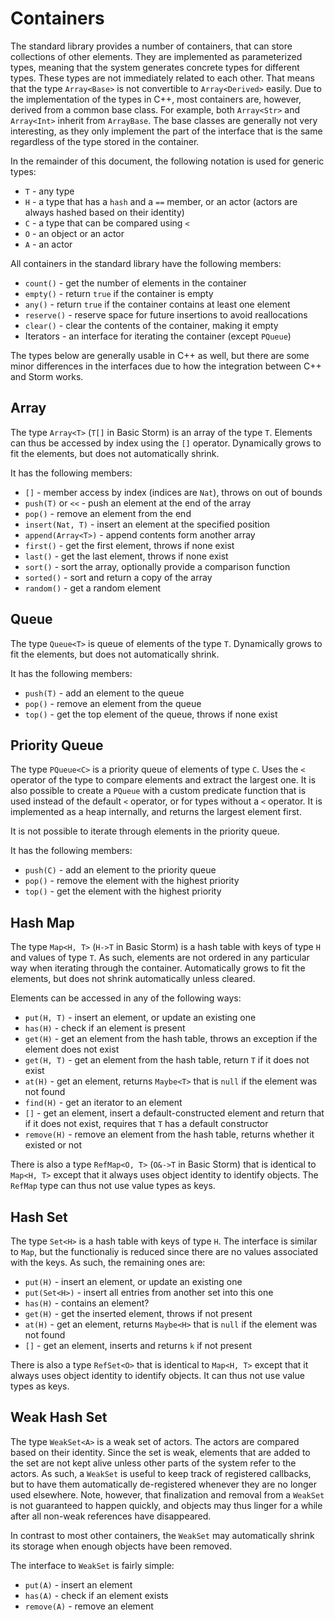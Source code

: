 Containers
==========

The standard library provides a number of containers, that can store collections of other elements.
They are implemented as parameterized types, meaning that the system generates concrete types for
different types. These types are not immediately related to each other. That means that the type
`Array<Base>` is not convertible to `Array<Derived>` easily. Due to the implementation of the types
in C++, most containers are, however, derived from a common base class. For example, both
`Array<Str>` and `Array<Int>` inherit from `ArrayBase`. The base classes are generally not very
interesting, as they only implement the part of the interface that is the same regardless of the
type stored in the container.

In the remainder of this document, the following notation is used for generic types:

- `T` - any type
- `H` - a type that has a `hash` and a `==` member, or an actor (actors are always hashed based on their identity)
- `C` - a type that can be compared using `<`
- `O` - an object or an actor
- `A` - an actor


All containers in the standard library have the following members:

- `count()` - get the number of elements in the container
- `empty()` - return `true` if the container is empty
- `any()` - return `true` if the container contains at least one element
- `reserve()` - reserve space for future insertions to avoid reallocations
- `clear()` - clear the contents of the container, making it empty
- Iterators - an interface for iterating the container (except `PQueue`)

The types below are generally usable in C++ as well, but there are some minor differences in the
interfaces due to how the integration between C++ and Storm works.

## Array

The type `Array<T>` (`T[]` in Basic Storm) is an array of the type `T`. Elements can thus be
accessed by index using the `[]` operator. Dynamically grows to fit the elements, but does not
automatically shrink.

It has the following members:

- `[]` - member access by index (indices are `Nat`), throws on out of bounds
- `push(T)` or `<<` - push an element at the end of the array
- `pop()` - remove an element from the end
- `insert(Nat, T)` - insert an element at the specified position
- `append(Array<T>)` - append contents form another array
- `first()` - get the first element, throws if none exist
- `last()` - get the last element, throws if none exist
- `sort()` - sort the array, optionally provide a comparison function
- `sorted()` - sort and return a copy of the array
- `random()` - get a random element

## Queue

The type `Queue<T>` is queue of elements of the type `T`. Dynamically grows to fit the elements, but
does not automatically shrink.

It has the following members:

- `push(T)` - add an element to the queue
- `pop()` - remove an element from the queue
- `top()` - get the top element of the queue, throws if none exist


## Priority Queue

The type `PQueue<C>` is a priority queue of elements of type `C`. Uses the `<` operator of the type
to compare elements and extract the largest one. It is also possible to create a `PQueue` with a
custom predicate function that is used instead of the default `<` operator, or for types without a
`<` operator. It is implemented as a heap internally, and returns the largest element first.

It is not possible to iterate through elements in the priority queue.

It has the following members:

- `push(C)` - add an element to the priority queue
- `pop()` - remove the element with the highest priority
- `top()` - get the element with the highest priority


## Hash Map

The type `Map<H, T>` (`H->T` in Basic Storm) is a hash table with keys of type `H` and values of
type `T`. As such, elements are not ordered in any particular way when iterating through the
container. Automatically grows to fit the elements, but does not shrink automatically unless
cleared.

Elements can be accessed in any of the following ways:

- `put(H, T)` - insert an element, or update an existing one
- `has(H)` - check if an element is present
- `get(H)` - get an element from the hash table, throws an exception if the element does not exist
- `get(H, T)` - get an element from the hash table, return `T` if it does not exist
- `at(H)` - get an element, returns `Maybe<T>` that is `null` if the element was not found
- `find(H)` - get an iterator to an element
- `[]` - get an element, insert a default-constructed element and return that if it does not exist,
  requires that `T` has a default constructor
- `remove(H)` - remove an element from the hash table, returns whether it existed or not

There is also a type `RefMap<O, T>` (`O&->T` in Basic Storm) that is identical to `Map<H, T>` except
that it always uses object identity to identify objects. The `RefMap` type can thus not use value
types as keys.

## Hash Set

The type `Set<H>` is a hash table with keys of type `H`. The interface is similar to `Map`, but the
functionaliy is reduced since there are no values associated with the keys. As such, the remaining
ones are:

- `put(H)` - insert an element, or update an existing one
- `put(Set<H>)` - insert all entries from another set into this one
- `has(H)` - contains an element?
- `get(H)` - get the inserted element, throws if not present
- `at(H)` - get an element, returns `Maybe<H>` that is `null` if the element was not found
- `[]` - get an element, inserts and returns `k` if not present

There is also a type `RefSet<O>` that is identical to `Map<H, T>` except that it always uses object
identity to identify objects. It can thus not use value types as keys.


## Weak Hash Set

The type `WeakSet<A>` is a weak set of actors. The actors are compared based on their identity.
Since the set is weak, elements that are added to the set are not kept alive unless other parts of
the system refer to the actors. As such, a `WeakSet` is useful to keep track of registered
callbacks, but to have them automatically de-registered whenever they are no longer used elsewhere.
Note, however, that finalization and removal from a `WeakSet` is not guaranteed to happen quickly,
and objects may thus linger for a while after all non-weak references have disappeared.

In contrast to most other containers, the `WeakSet` may automatically shrink its storage when
enough objects have been removed.

The interface to `WeakSet` is fairly simple:

- `put(A)` - insert an element
- `has(A)` - check if an element exists
- `remove(A)` - remove an element

